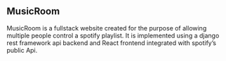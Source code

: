 MusicRoom
-----

MusicRoom is a fullstack website created for the purpose of allowing
multiple people control a spotify playlist. It is implemented using a django
rest framework api backend and React frontend integrated with spotify’s
public Api.


